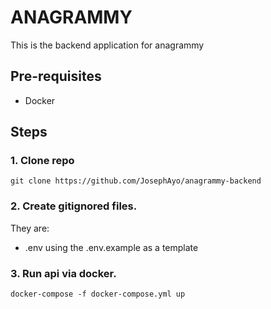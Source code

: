# ANAGRAMMY

This is the backend application for anagrammy

## Pre-requisites
* Docker

## Steps

### 1. Clone repo

```
git clone https://github.com/JosephAyo/anagrammy-backend
```

### 2. Create gitignored files.
They are:
- .env using the .env.example as a template


### 3. Run api via docker.

```
docker-compose -f docker-compose.yml up
```